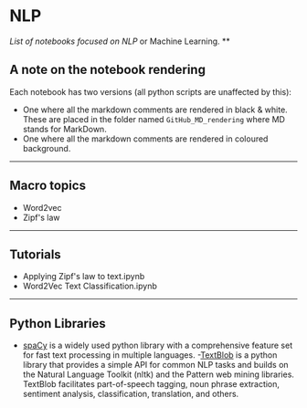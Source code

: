 # NLP
*List of notebooks focused on NLP* or Machine Learning.
**

## A note on the notebook rendering
Each notebook has two versions (all python scripts are unaffected by this):
- One where all the markdown comments are rendered in black & white. These are placed in the folder named `GitHub_MD_rendering` where MD stands for MarkDown.
- One where all the markdown comments are rendered in coloured background.
***

## Macro topics
- Word2vec
- Zipf's law
***

## Tutorials
- Applying Zipf's law to text.ipynb
- Word2Vec Text Classification.ipynb
***


## Python Libraries
- [spaCy](https://spacy.io/) is a widely used python library with a comprehensive feature set for fast text processing in multiple languages.
 -[TextBlob](https://textblob.readthedocs.io/en/dev/) is a python library that provides a simple API for common NLP tasks and builds on the Natural Language Toolkit (nltk) and the Pattern web mining libraries. TextBlob facilitates part-of-speech tagging, noun phrase extraction, sentiment analysis, classification, translation, and others.

